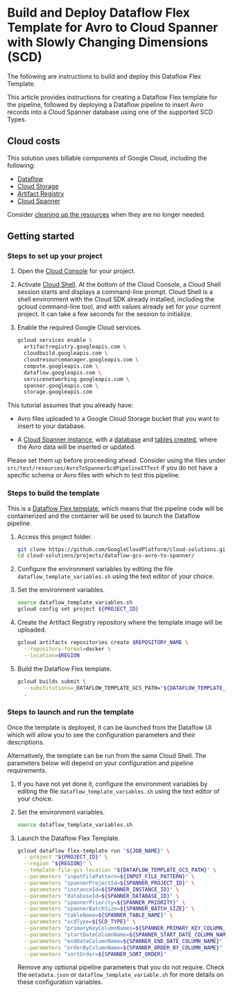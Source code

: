 # Build and Deploy Dataflow Flex Template for Avro to Cloud Spanner with Slowly Changing Dimensions (SCD)

The following are instructions to build and deploy this Dataflow Flex Template.

This article provides instructions for creating a Dataflow Flex template for the
pipeline, followed by deploying a Dataflow pipeline to insert Avro records into
a Cloud Spanner database using one of the supported SCD Types.

## Cloud costs

This solution uses billable components of Google Cloud, including the following:

*   [Dataflow](https://cloud.google.com/dataflow/pricing)
*   [Cloud Storage](https://cloud.google.com/storage/pricing)
*   [Artifact Registry](https://cloud.google.com/artifact-registry/pricing)
*   [Cloud Spanner](https://cloud.google.com/spanner/pricing)

Consider
[cleaning up the resources](https://cloud.google.com/dataflow/docs/guides/templates/using-flex-templates#clean-up)
when they are no longer needed.

## Getting started

<!--
  TODO: create Terraform script deployment to facilitate end-to-end deployment.
-->

### Steps to set up your project

1.  Open the [Cloud Console](https://console.cloud.google.com/) for your
    project.

1.  Activate [Cloud Shell](https://console.cloud.google.com/?cloudshell=true).
    At the bottom of the Cloud Console, a Cloud Shell session starts and
    displays a command-line prompt. Cloud Shell is a shell environment with the
    Cloud SDK already installed, including the gcloud command-line tool, and
    with values already set for your current project. It can take a few seconds
    for the session to initialize.

1.  Enable the required Google Cloud services.

    ```bash
    gcloud services enable \
      artifactregistry.googleapis.com \
      cloudbuild.googleapis.com \
      cloudresourcemanager.googleapis.com \
      compute.googleapis.com \
      dataflow.googleapis.com \
      servicenetworking.googleapis.com \
      spanner.googleapis.com \
      storage.googleapis.com
    ```

This tutorial assumes that you already have:

*   Avro files uploaded to a Google Cloud Storage bucket that you want to insert
    to your database.

*   A
    [Cloud Spanner instance](https://cloud.google.com/spanner/docs/create-manage-instances),
    with a
    [database](https://cloud.google.com/spanner/docs/create-manage-databases#console)
    and [tables created](https://cloud.google.com/spanner/docs/named-schemas),
    where the Avro data will be inserted or updated.

Please set them up before proceeding ahead. Consider using the files under
`src/test/resources/AvroToSpannerScdPipelineITTest` if you do not have a
specific schema or Avro files with which to test this pipeline.

### Steps to build the template

This is a
[Dataflow Flex template](https://cloud.google.com/dataflow/docs/concepts/dataflow-templates#flex-templates),
which means that the pipeline code will be containerized and the container will
be used to launch the Dataflow pipeline.

1.  Access this project folder.

    ```bash
    git clone https://github.com/GoogleCloudPlatform/cloud-solutions.git
    cd cloud-solutions/projects/dataflow-gcs-avro-to-spanner/
    ```

1.  Configure the environment variables by editing the file
    `dataflow_template_variables.sh` using the text editor of your choice.

1.  Set the environment variables.

    ```bash
    source dataflow_template_variables.sh
    gcloud config set project ${PROJECT_ID}
    ```

1.  Create the Artifact Registry repository where the template image will be
    uploaded.

    ```bash
    gcloud artifacts repositories create $REPOSITORY_NAME \
      --repository-format=docker \
      --location=$REGION
    ```

1.  Build the Dataflow Flex template.

    ```bash
    gcloud builds submit \
      --substitutions=_DATAFLOW_TEMPLATE_GCS_PATH="${DATAFLOW_TEMPLATE_GCS_PATH}",_DATAFLOW_TEMPLATE_IMAGE="${DATAFLOW_TEMPLATE_IMAGE}" \
      .
    ```

### Steps to launch and run the template

Once the template is deployed, it can be launched from the Dataflow UI which
will allow you to see the configuration parameters and their descriptions.

Alternatively, the template can be run from the same Cloud Shell. The parameters
below will depend on your configuration and pipeline requirements.

1.  If you have not yet done it, configure the environment variables by editing
    the file `dataflow_template_variables.sh` using the text editor of your
    choice.

1.  Set the environment variables.

    ```bash
    source dataflow_template_variables.sh
    ```

1.  Launch the Dataflow Flex Template.

    ```bash
    gcloud dataflow flex-template run "${JOB_NAME}" \
      --project "${PROJECT_ID}" \
      --region "${REGION}" \
      --template-file-gcs-location "${DATAFLOW_TEMPLATE_GCS_PATH}" \
      --parameters "inputFilePattern=${INPUT_FILE_PATTERN}" \
      --parameters "spannerProjectId=${SPANNER_PROJECT_ID}" \
      --parameters "instanceId=${SPANNER_INSTANCE_ID}" \
      --parameters "databaseId=${SPANNER_DATABASE_ID}" \
      --parameters "spannerPriority=${SPANNER_PRIORITY}" \
      --parameters "spannerBatchSize=${SPANNER_BATCH_SIZE}" \
      --parameters "tableName=${SPANNER_TABLE_NAME}" \
      --parameters "scdType=${SCD_TYPE}" \
      --parameters "primaryKeyColumnNames=${SPANNER_PRIMARY_KEY_COLUMN_NAMES}" \
      --parameters "startDateColumnName=${SPANNER_START_DATE_COLUMN_NAME}" \
      --parameters "endDateColumnName=${SPANNER_END_DATE_COLUMN_NAME}" \
      --parameters "orderByColumnName=${SPANNER_ORDER_BY_COLUMN_NAME}" \
      --parameters "sortOrder=${SPANNER_SORT_ORDER}"
    ```

    Remove any optional pipeline parameters that you do not require. Check the
    `metadata.json` or `dataflow_template_variable.sh` for more details on these
    configuration variables.
